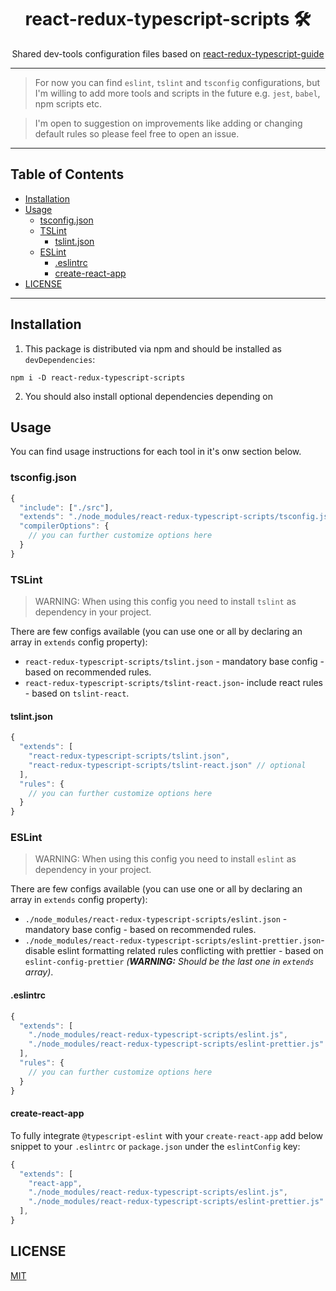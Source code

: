 <div align="center">
<h1>react-redux-typescript-scripts 🛠</h1>

<p>Shared dev-tools configuration files based on <a href="https://github.com/piotrwitek/react-redux-typescript-guide">react-redux-typescript-guide</a></p>
</div>

---

> For now you can find `eslint`, `tslint` and `tsconfig` configurations, but I'm willing to add more tools and scripts in the future e.g. `jest`, `babel`, npm scripts etc.

> I'm open to suggestion on improvements like adding or changing default rules so please feel free to open an issue.

---

## Table of Contents

<!-- START doctoc generated TOC please keep comment here to allow auto update -->
<!-- DON'T EDIT THIS SECTION, INSTEAD RE-RUN doctoc TO UPDATE -->


- [Installation](#installation)
- [Usage](#usage)
  - [tsconfig.json](#tsconfigjson)
  - [TSLint](#tslint)
    - [tslint.json](#tslintjson)
  - [ESLint](#eslint)
    - [.eslintrc](#eslintrc)
    - [create-react-app](#create-react-app)
- [LICENSE](#license)

<!-- END doctoc generated TOC please keep comment here to allow auto update -->

---

## Installation

1. This package is distributed via npm and should be installed as `devDependencies`:

```
npm i -D react-redux-typescript-scripts
```

2. You should also install optional dependencies depending on 

## Usage

You can find usage instructions for each tool in it's onw section below.

### tsconfig.json
```ts
{
  "include": ["./src"],
  "extends": "./node_modules/react-redux-typescript-scripts/tsconfig.json",
  "compilerOptions": {
    // you can further customize options here
  }
}
```

### TSLint
> WARNING: When using this config you need to install `tslint` as dependency in your project.

There are few configs available (you can use one or all by declaring an array in `extends` config property):
  - `react-redux-typescript-scripts/tslint.json` - mandatory base config - based on recommended rules.
  - `react-redux-typescript-scripts/tslint-react.json`- include react rules - based on `tslint-react`.

#### tslint.json
```ts
{
  "extends": [
    "react-redux-typescript-scripts/tslint.json", 
    "react-redux-typescript-scripts/tslint-react.json" // optional
  ],
  "rules": {
    // you can further customize options here
  }
}
```

### ESLint
> WARNING: When using this config you need to install `eslint` as dependency in your project.

There are few configs available (you can use one or all by declaring an array in `extends` config property):
  - `./node_modules/react-redux-typescript-scripts/eslint.json` - mandatory base config - based on recommended rules.
  - `./node_modules/react-redux-typescript-scripts/eslint-prettier.json`- disable eslint formatting related rules conflicting with prettier - based on `eslint-config-prettier` _(**WARNING:** Should be the last one in `extends` array)_.

#### .eslintrc
```ts
{
  "extends": [
    "./node_modules/react-redux-typescript-scripts/eslint.js",
    "./node_modules/react-redux-typescript-scripts/eslint-prettier.js" // optional
  ],
  "rules": {
    // you can further customize options here
  }
}
```

#### create-react-app
To fully integrate `@typescript-eslint` with your `create-react-app` add below snippet to your `.eslintrc` or `package.json` under the `eslintConfig` key:
```ts
{
  "extends": [
    "react-app",
    "./node_modules/react-redux-typescript-scripts/eslint.js",
    "./node_modules/react-redux-typescript-scripts/eslint-prettier.js" // optional
  ],
}
```

## LICENSE

[MIT](./LICENSE)
